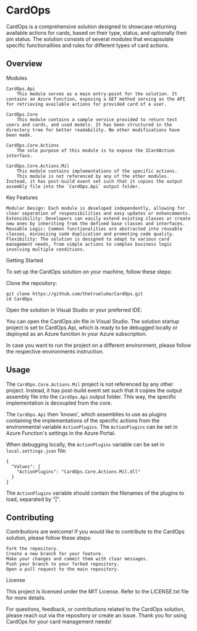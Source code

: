 # CardOps

CardOps is a comprehensive solution designed to showcase returning available actions for cards, based on their type, status, and optionally their pin status.
The solution consists of several modules that encapsulate specific functionalities and rules for different types of card actions.

## Overview

Modules

    CardOps.Api
        This module serves as a main entry-point for the solution. It contains an Azure Function, exposing a GET method serving as the API for retrieving available actions for provided card of a user.

    CardOps.Core
        This module contains a sample service provided to return test users and cards, and used models. It has been structured in the directory tree for better readability. No other modifications have been made.

    CardOps.Core.Actions
        The sole purpose of this module is to expose the ICardAction interface.

    CardOps.Core.Actions.Mil
        This module contains implementations of the specific actions.
        This module is not referenced by any of the other modules. Instead, it has post-build event set such that it copies the output assembly file into the `CardOps.Api` output folder.

Key Features

    Modular Design: Each module is developed independently, allowing for clear separation of responsibilities and easy updates or enhancements.
    Extensibility: Developers can easily extend existing classes or create new ones by inheriting from the defined base classes and interfaces.
    Reusable Logic: Common functionalities are abstracted into reusable classes, minimizing code duplication and promoting code quality.
    Flexibility: The solution is designed to adapt to various card management needs, from simple actions to complex business logic involving multiple conditions.

Getting Started

To set up the CardOps solution on your machine, follow these steps:

Clone the repository:
       
```
git clone https://github.com/thetrueluke/CardOps.git
cd CardOps
``` 

Open the solution in Visual Studio or your preferred IDE:

You can open the CardOps.sln file in Visual Studio.
The solution startup project is set to CardOps.Api, which is ready to be debugged locally or deployed as an Azure function in your Azure subscription.

In case you want to run the project on a different environment, please follow the respective environments instruction.
        

## Usage

The `CardOps.Core.Actions.Mil` project is not referenced by any other project. Instead, it has post-build event set such that it copies the output assembly file into the `CardOps.Api` output folder.
This way, the specific implementation is decoupled from the core.

The `CardOps.Api` then 'knows', which assemblies to use as plugins containing the implementations of the specific actions from the environmental variable `ActionPlugins`.
The `ActionPlugins` can be set in Azure Function's settings in the Azure Portal. 

When debugging locally, the `ActionPlugins` variable can be set in `local.settings.json` file:

```
{
  "Values": {
    "ActionPlugins": "CardOps.Core.Actions.Mil.dll"
  }
}
```

The `ActionPlugins` variable should contain the filenames of the plugins to load, separated by "|".

## Contributing

Contributions are welcome! If you would like to contribute to the CardOps solution, please follow these steps:

    Fork the repository.
    Create a new branch for your feature.
    Make your changes and commit them with clear messages.
    Push your branch to your forked repository.
    Open a pull request to the main repository.

License

This project is licensed under the MIT License. Refer to the LICENSE.txt file for more details.

For questions, feedback, or contributions related to the CardOps solution, please reach out via the repository or create an issue. Thank you for using CardOps for your card management needs!